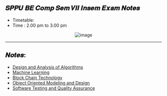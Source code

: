 ## 𝑺𝑷𝑷𝑼 𝑩𝑬 𝑪𝒐𝒎𝒑 𝑺𝒆𝒎 𝑽𝑰𝑰 𝑰𝒏𝒔𝒆𝒎 𝑬𝒙𝒂𝒎 𝑵𝒐𝒕𝒆𝒔


- Timetable:
- Time : 2.00 pm to 3.00 pm

<div align=center>

![image](https://user-images.githubusercontent.com/68887544/193408721-e68ac380-56ef-48dd-bd57-a7d14cad44ba.png)

</div>


---

## 𝑵𝒐𝒕𝒆𝒔:

- [Design and Analysis of Algorithms]()
- [Machine Learning]()
- [Block Chain Technology]()
- [Object Oriented Modeling and Design]()
- [Software Testing and Quality Assurance]()
